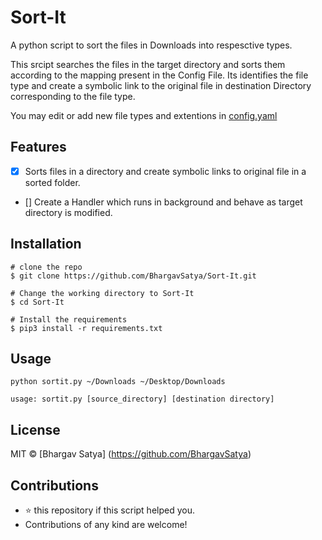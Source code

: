 # Sort-It
A python script to sort the files in Downloads into respesctive types.


This srcipt searches the files in the target directory and sorts them according to the mapping
present in the Config File. Its identifies the file type and create a symbolic link to the original
file in destination Directory corresponding to the file type.

You may edit or add new file types and extentions in [config.yaml](./config.yaml)
## Features
- [x] Sorts files in a directory and create symbolic links to original file in a sorted folder.
- [] Create a Handler which runs in background and behave as target directory is modified.


## Installation
```
# clone the repo
$ git clone https://github.com/BhargavSatya/Sort-It.git

# Change the working directory to Sort-It
$ cd Sort-It

# Install the requirements
$ pip3 install -r requirements.txt
```
## Usage

```
python sortit.py ~/Downloads ~/Desktop/Downloads
```

```
usage: sortit.py [source_directory] [destination directory]

```

## License
MIT © [Bhargav Satya] (https://github.com/BhargavSatya)

## Contributions
- ⭐️ this repository if this script helped you.
- Contributions of any kind are welcome!
